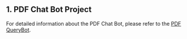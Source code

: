 ## 1. PDF Chat Bot Project

For detailed information about the PDF Chat Bot, please refer to the [PDF QueryBot](https://github.com/harshitpathak18/LLM-Projects/blob/main/PDF_Chat_Bot).

